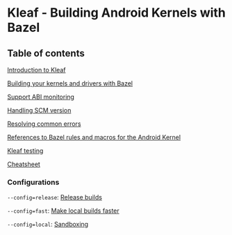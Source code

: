 # Kleaf - Building Android Kernels with Bazel

## Table of contents

[Introduction to Kleaf](docs/kleaf.md)

[Building your kernels and drivers with Bazel](docs/impl.md)

[Support ABI monitoring](docs/abi.md)

[Handling SCM version](docs/scmversion.md)

[Resolving common errors](docs/errors.md)

[References to Bazel rules and macros for the Android Kernel](https://ci.android.com/builds/latest/branches/aosp_kernel-common-android-mainline/targets/kleaf_docs/view/index.html)

[Kleaf testing](docs/testing.md)

[Cheatsheet](docs/cheatsheet.md)

### Configurations

`--config=release`: [Release builds](docs/release.md)

`--config=fast`: [Make local builds faster](docs/fast.md)

`--config=local`: [Sandboxing](docs/sandbox.md)
